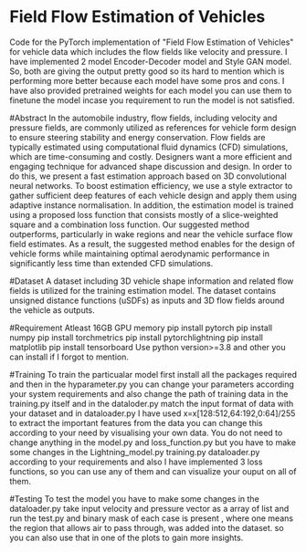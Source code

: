 # Field Flow Estimation of Vehicles
Code for the PyTorch implementation of "Field Flow Estimation of Vehicles" for vehicle data which includes the flow fields like velocity and pressure. I have implemented 2 model Encoder-Decoder model and Style GAN model. So, both are giving the output pretty good so its hard to mention which is performing more better because each model have some pros and cons. I have also provided pretrained weights for each model you can use them to finetune the model incase you requirement to run the model is not satisfied.

#Abstract
In the automobile industry, flow fields, including velocity and pressure fields, are commonly utilized as references for vehicle form design to ensure steering stability and energy conservation. Flow fields are typically estimated using computational fluid dynamics (CFD) simulations, which are time-consuming and costly. Designers want a more efficient and engaging technique for advanced shape discussion and design. In order to do this, we present a fast estimation approach based on 3D convolutional neural networks. To boost estimation efficiency, we use a style extractor to gather sufficient deep features of each vehicle design and apply them using adaptive instance normalisation. In addition, the estimation model is trained using a proposed loss function that consists mostly of a slice-weighted square and a combination loss function. Our suggested method outperforms, particularly in wake regions and near the vehicle surface flow field estimates. As a result, the suggested method enables for the design of vehicle forms while maintaining optimal aerodynamic performance in significantly less time than extended CFD simulations.

#Dataset
A dataset including 3D vehicle shape information and related flow fields is utilized for the training estimation model. The dataset contains unsigned distance functions (uSDFs) as inputs and 3D flow fields around the vehicle as outputs.

#Requirement
  Atleast 16GB GPU memory
  pip install pytorch
  pip install numpy
  pip install torchmetrics 
  pip install pytorchlightning
  pip install matplotlib
  pip install tensorboard
  Use python version>=3.8
  and other you can install if I forgot to mention.
  
#Training
To train the particualar model first install all the packages required and then in the hyparameter.py you can change your parameters according your system requirements and also change the path of training data in the training.py itself and in the dataloder.py match the input format of data with your dataset and in dataloader.py I have used x=x[128:512,64:192,0:64]/255 to extract the important features from the data you can change this according to your need by visualising your own data. You do not need to change anything in the model.py and loss_function.py but you have to make some changes in the Lightning_model.py training.py dataloader.py according to your requirements and also I have implemented 3 loss functions, so you can use any of them and can visualize your ouput on all of them.

#Testing
To test the model you have to make some changes in the dataloader.py take input velocity and pressure vector as a array of list and run the test.py and binary mask of each case is present , where one means the region that allows air to pass through, was added into the dataset. so you can also use that in one of the plots to gain more insights.
